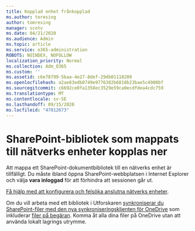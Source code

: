 ```yaml
---
title: Kopplad enhet frånkopplad
ms.author: toresing
author: tomresing
manager: scotv
ms.date: 04/21/2020
ms.audience: Admin
ms.topic: article
ms.service: o365-administration
ROBOTS: NOINDEX, NOFOLLOW
localization_priority: Normal
ms.collection: Adm_O365
ms.custom: ''
ms.assetid: c6e78799-5baa-4e27-8def-29db01118209
ms.openlocfilehash: a2ae83edb0749e9776382b6818b23bae5c4900bf
ms.sourcegitcommit: c6692ce0fa1358ec3529e59ca0ecdfdea4cdc759
ms.translationtype: MT
ms.contentlocale: sv-SE
ms.lasthandoff: 09/15/2020
ms.locfileid: "47812673"
---
```

# <a name="sharepoint-libraries-mapped-to-network-drives-become-disconnected"></a>SharePoint-bibliotek som mappats till nätverks enheter kopplas ner

Att mappa ett SharePoint-dokumentbibliotek till en nätverks enhet är tillfälligt. Du måste ibland öppna SharePoint-webbplatsen i Internet Explorer och välja **vara inloggad** för att förhindra att sessionen går ut. 
  
[Få hjälp med att konfigurera och felsöka anslutna nätverks enheter](https://docs.microsoft.com/sharepoint/support/administration/troubleshoot-mapped-network-drives).
  
Om du vill arbeta med ett bibliotek i Utforskaren [synkroniserar du SharePoint-filer med den nya synkroniseringsklienten för OneDrive](https://support.office.com/article/6de9ede8-5b6e-4503-80b2-6190f3354a88.aspx) som inkluderar [filer på begäran](https://support.office.com/article/0e6860d3-d9f3-4971-b321-7092438fb38e.aspx). Komma åt alla dina filer på OneDrive utan att använda lokalt lagrings utrymme.
  

